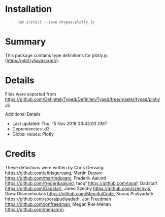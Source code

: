 # Installation
> `npm install --save @types/plotly.js`

# Summary
This package contains type definitions for plotly.js (https://plot.ly/javascript/).

# Details
Files were exported from https://github.com/DefinitelyTyped/DefinitelyTyped/tree/master/types/plotly.js

Additional Details
 * Last updated: Thu, 15 Nov 2018 03:43:03 GMT
 * Dependencies: d3
 * Global values: Plotly

# Credits
These definitions were written by Chris Gervang <https://github.com/chrisgervang>, Martin Duparc <https://github.com/martinduparc>, Frederik Aalund <https://github.com/frederikaalund>, taoqf <https://github.com/taoqf>, Dadstart <https://github.com/Dadstart>, Jared Szechy <https://github.com/szechyjs>, Drew Diamantoukos <https://github.com/MercifulCode>, Sooraj Pudiyadath <https://github.com/soorajpudiyadath>, Jon Freedman <https://github.com/jonfreedman>, Megan Riel-Mehan <https://github.com/meganrm>.
